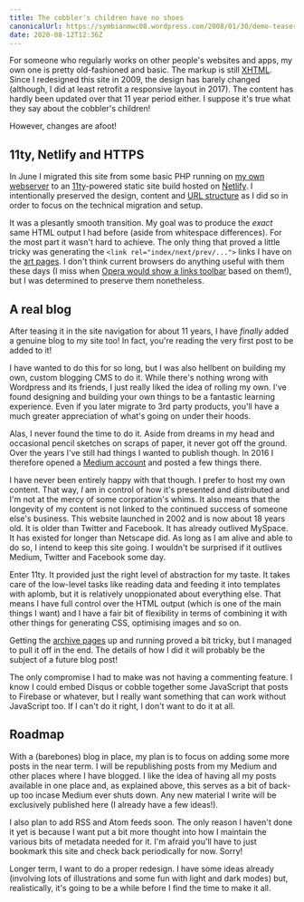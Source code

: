 ```yaml
---
title: The cobbler's children have no shoes
canonicalUrl: https://symbianmwc08.wordpress.com/2008/01/30/demo-teaser/
date: 2020-08-12T12:36Z
---
```

For someone who regularly works on other people's websites and apps, my own one is pretty old-fashioned and basic. The markup is still [XHTML](https://validator.w3.org/check?uri=referer). Since I redesigned this site in 2009, the design has barely changed (although, I did at least retrofit a responsive layout in 2017). The content has hardly been updated over that 11 year period either. I suppose it's true what they say about the cobbler's children!

However, changes are afoot!

## 11ty, Netlify and HTTPS
In June I migrated this site from some basic PHP running on [my own webserver](http://event-horizon.cyberfinity.net/) to an [11ty](https://www.11ty.dev/)-powered static site build hosted on [Netlify](https://www.netlify.com/). I intentionally preserved the design, content and [URL structure](https://www.w3.org/Provider/Style/URI) as I did so in order to focus on the technical migration and setup.

It was a plesantly smooth transition. My goal was to produce the _exact_ same HTML output I had before (aside from whitespace differences). For the most part it wasn't hard to achieve. The only thing that proved a little tricky was generating the `<link rel="index/next/prev/...">` links I have on the [art pages](/art/). I don't think current browsers do anything useful with them these days (I miss when [Opera would show a links toolbar](https://www.w3.org/wiki/More_about_the_document_head?source=post_page-----283f2ccbd161----------------------) based on them!), but I was determined to preserve them nonetheless.

## A real blog
After teasing it in the site navigation for about 11 years, I have _finally_ added a genuine blog to my site too! In fact, you're reading the very first post to be added to it!

I have wanted to do this for so long, but I was also hellbent on building my own, custom blogging CMS to do it. While there's nothing wrong with Wordpress and its friends, I just really liked the idea of rolling my own. I've found designing and building your own things to be a fantastic learning experience. Even if you later migrate to 3rd party products, you'll have a much greater appreciation of what's going on under their hoods.

Alas, I never found the time to do it. Aside from dreams in my head and occasional pencil sketches on scraps of paper, it never got off the ground. Over the years I've still had things I wanted to publish though. In 2016 I therefore opened a [Medium account](https://medium.com/@cirrus) and posted a few things there.

I have never been entirely happy with that though. I prefer to host my own content. That way, _I_ am in control of how it's presented and distributed and I'm not at the mercy of some corporation's whims. It also means that the longevity of my content is not linked to the continued success of someone else's business. This website launched in 2002 and is now about 18 years old. It is older than Twitter and Facebook. It has already outlived MySpace. It has existed for longer than Netscape did. As long as I am alive and able to do so, I intend to keep this site going. I wouldn't be surprised if it outlives Medium, Twitter and Facebook some day.

Enter 11ty. It provided just the right level of abstraction for my taste. It takes care of the low-level tasks like reading data and feeding it into templates with aplomb, but it is relatively unoppionated about everything else. That means I have full control over the HTML output (which is one of the main things I want) and I have a fair bit of flexibility in terms of combining it with other things for generating CSS, optimising images and so on.

Getting the [archive pages](/blog/2020/) up and running proved a bit tricky, but I managed to pull it off in the end. The details of how I did it will probably be the subject of a future blog post!

The only compromise I had to make was not having a commenting feature. I know I could embed Disqus or cobble together some JavaScript that posts to Firebase or whatever, but I really want something that can work without JavaScript too. If I can't do it right, I don't want to do it at all.

## Roadmap
With a (barebones) blog in place, my plan is to focus on adding some more posts in the near term. I will be republishing posts from my Medium and other places where I have blogged. I like the idea of having all my posts available in one place and, as explained above, this serves as a bit of back-up too incase Medium ever shuts down. Any new material I write will be exclusively published here (I already have a few ideas!).

I also plan to add RSS and Atom feeds soon. The only reason I haven't done it yet is because I want put a bit more thought into how I maintain the various bits of metadata needed for it. I'm afraid you'll have to just bookmark this site and check back periodically for now. Sorry!

Longer term, I want to do a proper redesign. I have some ideas already (involving lots of illustrations and some fun with light and dark modes) but, realistically, it's going to be a while before I find the time to make it all.
